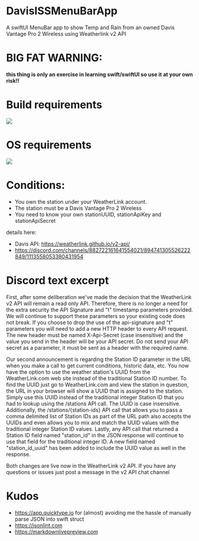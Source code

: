 # DavisISSMenuBarApp
 A swiftUI MenuBar app to show Temp and Rain from an owned Davis Vantage Pro 2 Wireless using Weatherlink v2 API

# BIG FAT WARNING:
**this thing is only an exercise in learning swift/swiftUI so use it at your own risk!!**

# Build requirements
<p align="left">
    <img src="https://img.shields.io/badge/Xcode-15.1-brightgreen.svg" />
</p>

# OS requirements
<p align="left">
    <img src="https://img.shields.io/badge/macOS-14.2-brightgreen.svg" />
</p>

# Conditions:
* You own the station under your WeatherLink account.
* The station must be a Davis Vantage Pro 2  Wireless
* You need to know your own stationUUID, stationApiKey and stationApiSecret

details here:

* Davis API: https://weatherlink.github.io/v2-api/
* https://discord.com/channels/882722161641554021/894741305526222849/1113558053380431954





# Discord text excerpt



First, after some deliberation we've made the decision that the WeatherLink v2 API will remain a read only API. Therefore, there is no longer a need for the extra security the API Signature and "t" timestamp parameters provided. We will continue to support these parameters so your existing code does not break. If you choose to drop the use of the api-signature and "t" parameters you will need to add a new HTTP header to every API request. The new header must be named X-Api-Secret (case insensitive) and the value you send in the header will be your API secret. Do not send your API secret as a parameter, it must be sent as a header with the required name.

Our second announcement is regarding the Station ID parameter in the URL when you make a call to get current conditions, historic data, etc. You now have the option to use the weather station's UUID from the WeatherLink.com web site instead of the traditional Station ID number. To find the UUID just go to WeatherLink.com and view the station in question, the URL in your browser will show a UUID that is assigned to the station. Simply use this UUID instead of the traditional integer Station ID that you had to lookup using the /stations API call. The UUID is case insensitive. Additionally, the /stations/{station-ids} API call that allows you to pass a comma delimited list of Station IDs as part of the URL path also accepts the UUIDs and even allows you to mix and match the UUID values with the traditional integer Station ID values. Lastly, any API call that returned a Station ID field named "station_id" in the JSON response will continue to use that field for the traditional integer ID. A new field named "station_id_uuid" has been added to include the UUID value as well in the response.

Both changes are live now in the WeatherLink v2 API. If you have any questions or issues just post a message in the v2 API chat channel


# Kudos

* https://app.quicktype.io for (almost) avoiding me the hassle of manually parse JSON into swift struct
* https://jsonlint.com
* https://markdownlivepreview.com



